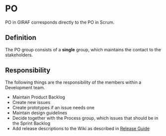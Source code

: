# PO

PO in GIRAF corresponds directly to the PO in Scrum.

## Definition

The PO group consists of a **single** group, which maintains the contact to the
stakeholders.

## Responsibility

The following things are the responsibility of the members within a Development
team.

- Maintain Product Backlog 
- Create new issues
- Create prototypes if an issue needs one
- Maintain design guidelines
- Decide together with the Process group, which issues that should be in the Sprint
  Backlog
- Add release descriptions to the Wiki as described in [Release Guide](../../../Releases/release_guide.md)